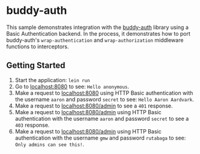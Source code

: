 # buddy-auth

This sample demonstrates integration with
the [buddy-auth](https://funcool.github.io/buddy-auth/latest/) library
using a Basic Authentication backend. In the process, it demonstrates
how to port buddy-auth's `wrap-authentication` and
`wrap-authorization` middleware functions to interceptors.

## Getting Started

1. Start the application: `lein run`
2. Go to [localhost:8080](http://localhost:8080/) to see: `Hello
   anonymous`.
3. Make a request to [localhost:8080](http://localhost:8080/) using
   HTTP Basic authentication with the username `aaron` and password
   `secret` to see: `Hello Aaron Aardvark`.
4. Make a request to [localhost:8080/admin](http://localhost:8080/admin) to
   see a `401` response.
5. Make a request to [localhost:8080/admin](http://localhost:8080/admin)
using HTTP Basic authentication with the username `aaron` and password
`secret` to see a `403` response.
5. Make a request to [localhost:8080/admin](http://localhost:8080/admin)
using HTTP Basic authentication with the username `gmw` and password
`rutabaga` to see: `Only admins can see this!`.
